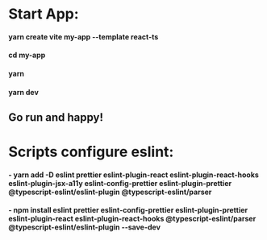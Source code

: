 # Start App:
#### yarn create vite my-app --template react-ts
#### cd my-app
#### yarn
#### yarn dev 

## Go run and happy!  

# Scripts configure eslint: 
#### - yarn add -D eslint prettier eslint-plugin-react eslint-plugin-react-hooks eslint-plugin-jsx-a11y eslint-config-prettier eslint-plugin-prettier @typescript-eslint/eslint-plugin @typescript-eslint/parser

#### - npm install eslint prettier eslint-config-prettier eslint-plugin-prettier eslint-plugin-react eslint-plugin-react-hooks @typescript-eslint/parser @typescript-eslint/eslint-plugin --save-dev
